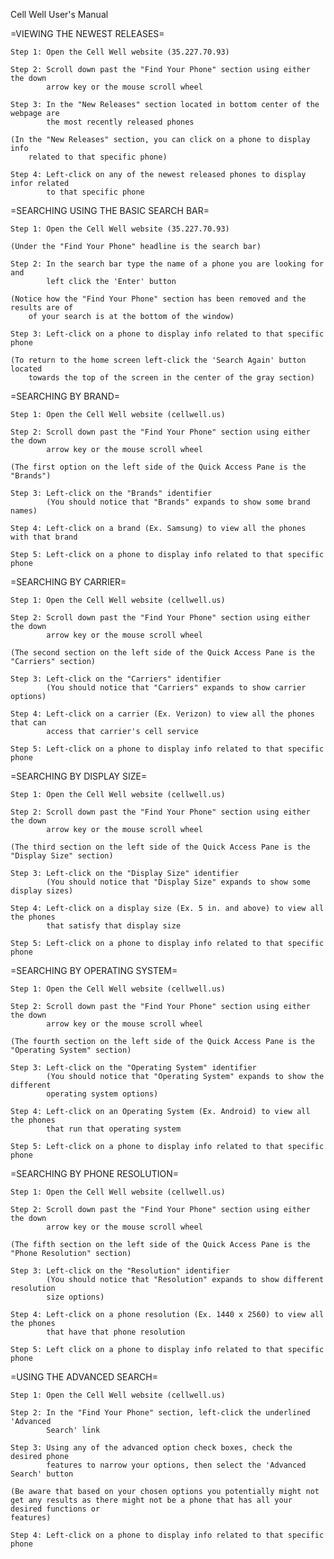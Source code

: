 Cell Well User's Manual


=VIEWING THE NEWEST RELEASES=

    Step 1: Open the Cell Well website (35.227.70.93)

    Step 2: Scroll down past the "Find Your Phone" section using either the down
            arrow key or the mouse scroll wheel

    Step 3: In the "New Releases" section located in bottom center of the webpage are 
            the most recently released phones

    (In the "New Releases" section, you can click on a phone to display info 
        related to that specific phone)

    Step 4: Left-click on any of the newest released phones to display infor related 
            to that specific phone


=SEARCHING USING THE BASIC SEARCH BAR=

    Step 1: Open the Cell Well website (35.227.70.93)

    (Under the "Find Your Phone" headline is the search bar)

    Step 2: In the search bar type the name of a phone you are looking for and
            left click the 'Enter' button

    (Notice how the "Find Your Phone" section has been removed and the results are of
        of your search is at the bottom of the window)

    Step 3: Left-click on a phone to display info related to that specific phone

    (To return to the home screen left-click the 'Search Again' button located
        towards the top of the screen in the center of the gray section)


=SEARCHING BY BRAND=

    Step 1: Open the Cell Well website (cellwell.us)

    Step 2: Scroll down past the "Find Your Phone" section using either the down 
            arrow key or the mouse scroll wheel

    (The first option on the left side of the Quick Access Pane is the "Brands")

    Step 3: Left-click on the "Brands" identifier
            (You should notice that "Brands" expands to show some brand names)

    Step 4: Left-click on a brand (Ex. Samsung) to view all the phones with that brand

    Step 5: Left-click on a phone to display info related to that specific phone


=SEARCHING BY CARRIER=

    Step 1: Open the Cell Well website (cellwell.us)

    Step 2: Scroll down past the "Find Your Phone" section using either the down 
            arrow key or the mouse scroll wheel

    (The second section on the left side of the Quick Access Pane is the "Carriers" section)

    Step 3: Left-click on the "Carriers" identifier
            (You should notice that "Carriers" expands to show carrier options)

    Step 4: Left-click on a carrier (Ex. Verizon) to view all the phones that can 
            access that carrier's cell service

    Step 5: Left-click on a phone to display info related to that specific phone


=SEARCHING BY DISPLAY SIZE=

    Step 1: Open the Cell Well website (cellwell.us)

    Step 2: Scroll down past the "Find Your Phone" section using either the down 
            arrow key or the mouse scroll wheel

    (The third section on the left side of the Quick Access Pane is the "Display Size" section)

    Step 3: Left-click on the "Display Size" identifier
            (You should notice that "Display Size" expands to show some display sizes)

    Step 4: Left-click on a display size (Ex. 5 in. and above) to view all the phones 
            that satisfy that display size

    Step 5: Left-click on a phone to display info related to that specific phone


=SEARCHING BY OPERATING SYSTEM=

    Step 1: Open the Cell Well website (cellwell.us)

    Step 2: Scroll down past the "Find Your Phone" section using either the down
            arrow key or the mouse scroll wheel

    (The fourth section on the left side of the Quick Access Pane is the "Operating System" section)

    Step 3: Left-click on the "Operating System" identifier
            (You should notice that "Operating System" expands to show the different
            operating system options)

    Step 4: Left-click on an Operating System (Ex. Android) to view all the phones 
            that run that operating system

    Step 5: Left-click on a phone to display info related to that specific phone


=SEARCHING BY PHONE RESOLUTION=

    Step 1: Open the Cell Well website (cellwell.us)

    Step 2: Scroll down past the "Find Your Phone" section using either the down
            arrow key or the mouse scroll wheel

    (The fifth section on the left side of the Quick Access Pane is the "Phone Resolution" section)

    Step 3: Left-click on the "Resolution" identifier
            (You should notice that "Resolution" expands to show different resolution
            size options)

    Step 4: Left-click on a phone resolution (Ex. 1440 x 2560) to view all the phones
            that have that phone resolution

    Step 5: Left click on a phone to display info related to that specific phone


=USING THE ADVANCED SEARCH=

    Step 1: Open the Cell Well website (cellwell.us)

    Step 2: In the "Find Your Phone" section, left-click the underlined 'Advanced
            Search' link

    Step 3: Using any of the advanced option check boxes, check the desired phone
            features to narrow your options, then select the 'Advanced Search' button

    (Be aware that based on your chosen options you potentially might not get any results as there might not be a phone that has all your desired functions or 
    features)

    Step 4: Left-click on a phone to display info related to that specific phone